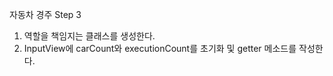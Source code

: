 자동차 경주 Step 3

1. 역할을 책임지는 클래스를 생성한다.
2. InputView에 carCount와 executionCount를 초기화 및 getter 메소드를 작성한다. 
